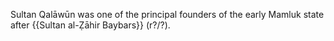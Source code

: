 Sultan Qalāwūn was one of the principal founders of the early Mamluk state after {{Sultan al-Ẓāhir Baybars}} (r?/?).
